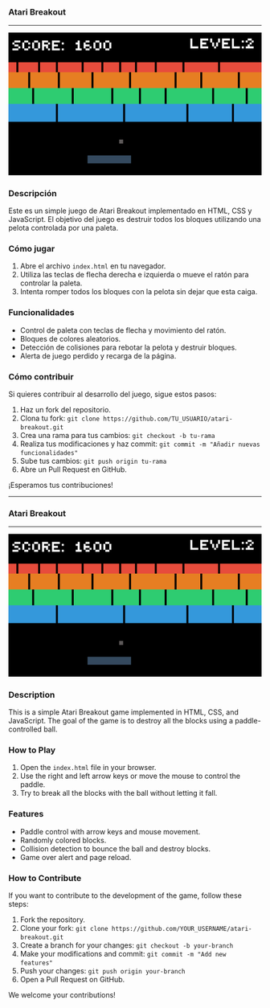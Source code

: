 ### Atari Breakout

---

![Atari Breakout](atari_breakout.png)

### Descripción

Este es un simple juego de Atari Breakout implementado en HTML, CSS y JavaScript. El objetivo del juego es destruir todos los bloques utilizando una pelota controlada por una paleta.

### Cómo jugar

1. Abre el archivo `index.html` en tu navegador.
2. Utiliza las teclas de flecha derecha e izquierda o mueve el ratón para controlar la paleta.
3. Intenta romper todos los bloques con la pelota sin dejar que esta caiga.

### Funcionalidades

- Control de paleta con teclas de flecha y movimiento del ratón.
- Bloques de colores aleatorios.
- Detección de colisiones para rebotar la pelota y destruir bloques.
- Alerta de juego perdido y recarga de la página.

### Cómo contribuir

Si quieres contribuir al desarrollo del juego, sigue estos pasos:

1. Haz un fork del repositorio.
2. Clona tu fork: `git clone https://github.com/TU_USUARIO/atari-breakout.git`
3. Crea una rama para tus cambios: `git checkout -b tu-rama`
4. Realiza tus modificaciones y haz commit: `git commit -m "Añadir nuevas funcionalidades"`
5. Sube tus cambios: `git push origin tu-rama`
6. Abre un Pull Request en GitHub.

¡Esperamos tus contribuciones!

---

### Atari Breakout

---

![Atari Breakout](atari_breakout.png)

### Description

This is a simple Atari Breakout game implemented in HTML, CSS, and JavaScript. The goal of the game is to destroy all the blocks using a paddle-controlled ball.

### How to Play

1. Open the `index.html` file in your browser.
2. Use the right and left arrow keys or move the mouse to control the paddle.
3. Try to break all the blocks with the ball without letting it fall.

### Features

- Paddle control with arrow keys and mouse movement.
- Randomly colored blocks.
- Collision detection to bounce the ball and destroy blocks.
- Game over alert and page reload.

### How to Contribute

If you want to contribute to the development of the game, follow these steps:

1. Fork the repository.
2. Clone your fork: `git clone https://github.com/YOUR_USERNAME/atari-breakout.git`
3. Create a branch for your changes: `git checkout -b your-branch`
4. Make your modifications and commit: `git commit -m "Add new features"`
5. Push your changes: `git push origin your-branch`
6. Open a Pull Request on GitHub.

We welcome your contributions!
